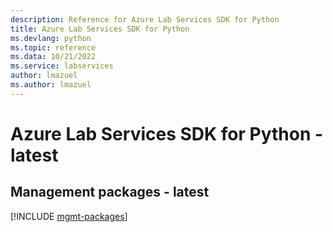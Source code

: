 ```yaml
---
description: Reference for Azure Lab Services SDK for Python
title: Azure Lab Services SDK for Python
ms.devlang: python
ms.topic: reference
ms.data: 10/21/2022
ms.service: labservices
author: lmazuel
ms.author: lmazuel
---
```

# Azure Lab Services SDK for Python - latest

## Management packages - latest
[!INCLUDE [mgmt-packages](lab-services-mgmt-index.md)]